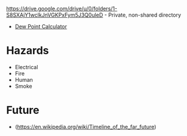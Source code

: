https://drive.google.com/drive/u/0/folders/1-S8SXAjY1wclkJnVGKPxFym5J3Q0uleD - Private, non-shared directory

- [Dew Point Calculator](http://www.dpcalc.org/)

# Hazards
- Electrical
- Fire
- Human
- Smoke

# Future
- (https://en.wikipedia.org/wiki/Timeline_of_the_far_future)